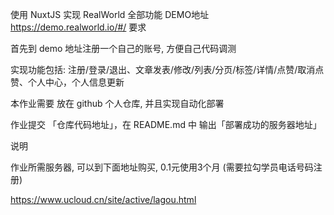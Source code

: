 使用 NuxtJS 实现 RealWorld 全部功能
DEMO地址   https://demo.realworld.io/#/
要求

首先到 demo 地址注册一个自己的账号, 方便自己代码调测

实现功能包括: 注册/登录/退出、文章发表/修改/列表/分页/标签/详情/点赞/取消点赞、个人中心，个人信息更新

本作业需要 放在 github 个人仓库, 并且实现自动化部署

作业提交 「仓库代码地址」，在 README.md 中 输出「部署成功的服务器地址」



说明

作业所需服务器, 可以到下面地址购买,  0.1元使用3个月 (需要拉勾学员电话号码注册)

 https://www.ucloud.cn/site/active/lagou.html